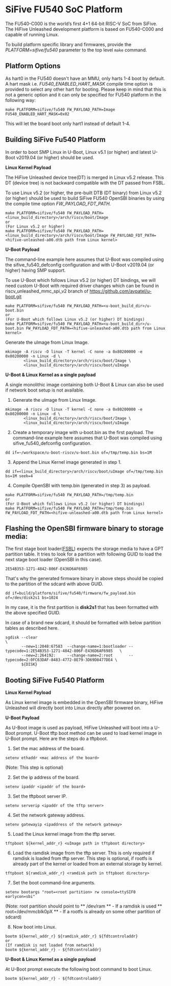 SiFive FU540 SoC Platform
==========================
The FU540-C000 is the world’s first 4+1 64-bit RISC-V SoC from SiFive.
The HiFive Unleashed development platform is based on FU540-C000 and capable
of running Linux.

To build platform specific library and firmwares, provide the
*PLATFORM=sifive/fu540* parameter to the top level `make` command.

Platform Options
----------------

As hart0 in the FU540 doesn't have an MMU, only harts 1-4 boot by default.
A hart mask i.e. *FU540_ENABLED_HART_MASK* compile time option is provided
to select any other hart for booting. Please keep in mind that this is not
a generic option and it can only be specified for FU540 platform in the
following way:

```
make PLATFORM=sifive/fu540 FW_PAYLOAD_PATH=Image FU540_ENABLED_HART_MASK=0x02
```
This will let the board boot only hart1 instead of default 1-4.

Building SiFive Fu540 Platform
-----------------------------

In order to boot SMP Linux in U-Boot, Linux v5.1 (or higher) and latest
U-Boot v2019.04 (or higher) should be used.

**Linux Kernel Payload**

The HiFive Unleashed device tree(DT) is merged in Linux v5.2 release. This
DT (device tree) is not backward compatible with the DT passed from FSBL.

To use Linux v5.2 (or higher, the pre-built DTB (DT binary) from Linux v5.2
(or higher) should be used to build SiFive FU540 OpenSBI binaries by using
the compile time option *FW_PAYLOAD_FDT_PATH*.

```
make PLATFORM=sifive/fu540 FW_PAYLOAD_PATH=<linux_build_directory>/arch/riscv/boot/Image
or
(For Linux v5.2 or higher)
make PLATFORM=sifive/fu540 FW_PAYLOAD_PATH=<linux_build_directory>/arch/riscv/boot/Image FW_PAYLOAD_FDT_PATH=<hifive-unleashed-a00.dtb path from Linux kernel>
```

**U-Boot Payload**

The command-line example here assumes that U-Boot was compiled using the
sifive_fu540_defconfig configuration and with U-Boot v2019.04 (or higher)
having SMP support.

To use U-Boot which follows Linux v5.2 (or higher) DT bindings, we will
need custom U-Boot with required driver changes which can be found in
riscv_unleashed_mmc_spi_v2 branch of https://github.com/avpatel/u-boot.git

```
make PLATFORM=sifive/fu540 FW_PAYLOAD_PATH=<u-boot_build_dir>/u-boot.bin
or
(For U-Boot which follows Linux v5.2 (or higher) DT bindings)
make PLATFORM=sifive/fu540 FW_PAYLOAD_PATH=<u-boot_build_dir>/u-boot.bin FW_PAYLOAD_FDT_PATH=<hifive-unleashed-a00.dtb path from Linux kernel>
```

Generate the uImage from Linux Image.
```
mkimage -A riscv -O linux -T kernel -C none -a 0x80200000 -e 0x80200000 -n Linux -d \
		<linux_build_directory>/arch/riscv/boot/Image \
		<linux_build_directory>/arch/riscv/boot/uImage
```

**U-Boot & Linux Kernel as a single payload**

A single monolithic image containing both U-Boot & Linux can also be used if
network boot setup is not available.

1. Generate the uImage from Linux Image.
```
mkimage -A riscv -O linux -T kernel -C none -a 0x80200000 -e 0x80200000 -n Linux -d \
		<linux_build_directory>/arch/riscv/boot/Image \
		<linux_build_directory>/arch/riscv/boot/uImage
```

2. Create a temporary image with u-boot.bin as the first payload. The
command-line example here assumes that U-Boot was compiled using
sifive_fu540_defconfig configuration.
```
dd if=~/workspace/u-boot-riscv/u-boot.bin of=/tmp/temp.bin bs=1M
```
3. Append the Linux Kernel image generated in step 1.
```
dd if=<linux_build_directory>/arch/riscv/boot/uImage of=/tmp/temp.bin bs=1M seek=4
```
4. Compile OpenSBI with temp.bin (generated in step 3) as payload.
```
make PLATFORM=sifive/fu540 FW_PAYLOAD_PATH=/tmp/temp.bin
or
(For U-Boot which follows Linux v5.2 (or higher) DT bindings)
make PLATFORM=sifive/fu540 FW_PAYLOAD_PATH=/tmp/temp.bin FW_PAYLOAD_FDT_PATH=<hifive-unleashed-a00.dtb path from Linux kernel>
```

Flashing the OpenSBI firmware binary to storage media:
-----------------------------------------------------
The first stage boot loader([FSBL](https://github.com/sifive/freedom-u540-c000-bootloader))
expects the storage media to have a GPT partition table. It tries to look for
a partition with following GUID to load the next stage boot loader (OpenSBI
in this case).

```
2E54B353-1271-4842-806F-E436D6AF6985
```

That's why the generated firmware binary in above steps should be copied to
the partition of the sdcard with above GUID.

```
dd if=build/platform/sifive/fu540/firmware/fw_payload.bin of=/dev/disk2s1 bs=1024
```

In my case, it is the first partition is **disk2s1** that has been formatted
with the above specified GUID.

In case of a brand new sdcard, it should be formatted with below partition
tables as described here.

```
sgdisk --clear                                                               \
       --new=1:2048:67583  --change-name=1:bootloader --typecode=1:2E54B353-1271-4842-806F-E436D6AF6985   \
       --new=2:264192:     --change-name=2:root       --typecode=2:0FC63DAF-8483-4772-8E79-3D69D8477DE4 \
       ${DISK}
```

Booting SiFive Fu540 Platform
-----------------------------

**Linux Kernel Payload**

As Linux kernel image is embedded in the OpenSBI firmware binary, HiFive
Unleashed will directly boot into Linux directly after powered on.

**U-Boot Payload**

As U-Boot image is used as payload, HiFive Unleashed will boot into a U-Boot
prompt. U-Boot tftp boot method can be used to load kernel image in U-Boot
prompt. Here are the steps do a tftpboot.

1. Set the mac address of the board.
```
setenv ethaddr <mac address of the board>
```
(Note: This step is optional)

2. Set the ip address of the board.
```
setenv ipaddr <ipaddr of the board>
```

3. Set the tftpboot server IP.
```
setenv serverip <ipaddr of the tftp server>
```

4. Set the network gateway address.
```
setenv gatewayip <ipaddress of the network gateway>
```

5. Load the Linux kernel image from the tftp server.
```
tftpboot ${kernel_addr_r} <uImage path in tftpboot directory>
```

6. Load the ramdisk image from the tftp server. This is only required if
ramdisk is loaded from tftp server. This step is optional, if rootfs is
already part of the kernel or loaded from an external storage by kernel.
```
tftpboot ${ramdisk_addr_r} <ramdisk path in tftpboot directory>
```

7. Set the boot command-line arguments.
```
setenv bootargs "root=<root partition> rw console=ttySIF0 earlycon=sbi"
```
(Note: root partition should point to
** /dev/ram ** - If a ramdisk is used
** root=/dev/mmcblk0pX ** - If a rootfs is already on some other partition
of sdcard)

8. Now boot into Linux.
```
bootm ${kernel_addr_r} ${ramdisk_addr_r} ${fdtcontroladdr}
or
(If ramdisk is not loaded from network)
bootm ${kernel_addr_r} - ${fdtcontroladdr}
```

**U-Boot & Linux Kernel as a single payload**

At U-Boot prompt execute the following boot command to boot Linux.

```
bootm ${kernel_addr_r} - ${fdtcontroladdr}
```
